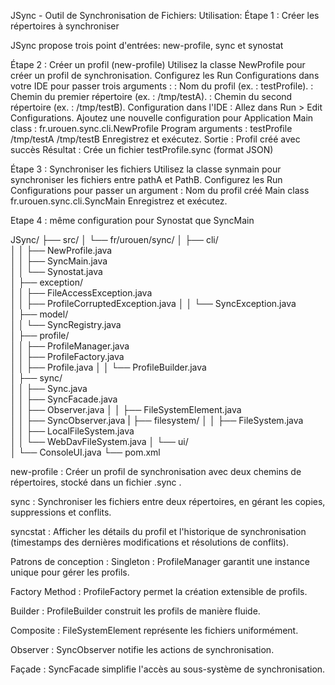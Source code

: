 JSync - Outil de Synchronisation de Fichiers:
Utilisation:
Étape 1 : Créer les répertoires à synchroniser

JSync propose trois point d'entrées: new-profile, sync et synostat

Étape 2 : Créer un profil (new-profile)
Utilisez la classe NewProfile pour créer un profil de synchronisation. 
Configurez les Run Configurations dans votre IDE pour passer trois arguments :
<nomProfil> : Nom du profil (ex. : testProfile).
<cheminA> : Chemin du premier répertoire (ex. : /tmp/testA).
<cheminB> : Chemin du second répertoire (ex. : /tmp/testB).
Configuration dans l'IDE :
Allez dans Run > Edit Configurations.
Ajoutez une nouvelle configuration pour Application
Main class : fr.urouen.sync.cli.NewProfile
Program arguments : testProfile /tmp/testA /tmp/testB
Enregistrez et exécutez.
Sortie : Profil créé avec succès
Résultat : Crée un fichier testProfile.sync (format JSON)

Étape 3 : Synchroniser les fichiers
Utilisez la classe synmain pour synchroniser les fichiers entre pathA et PathB. 
Configurez les Run Configurations pour passer un argument : 
Nom du profil créé 
Main class fr.urouen.sync.cli.SyncMain
Enregistrez et exécutez.

Etape 4 : même configuration pour Synostat que SyncMain

JSync/
├── src/
│   └── fr/urouen/sync/
│       ├── cli/                
│       │   ├── NewProfile.java      
│       │   ├── SyncMain.java        
│       │   └── Synostat.java        
│       ├── exception/         
│       │   ├── FileAccessException.java       
│       │   ├── ProfileCorruptedException.java 
│       │   └── SyncException.java           
│       ├── model/            
│       │   └── SyncRegistry.java      
│       ├── profile/  
│       │   ├── ProfileManager.java      
│       │   ├── ProfileFactory.java      
│       │   ├── Profile.java
│       │   └── ProfileBuilder.java     
│       ├── sync/             
│       │   ├── Sync.java             
│       │   ├── SyncFacade.java       
│       │   ├── Observer.java 
│       │   ├── FileSystemElement.java         
│       │   ├── SyncObserver.java 
|       ├── filesystem/
│       │   ├── FileSystem.java       
│       │   ├── LocalFileSystem.java  
│       │   └── WebDavFileSystem.java 
│       └── ui/                
│           └── ConsoleUI.java 
└── pom.xml

new-profile : Créer un profil de synchronisation avec deux chemins de répertoires, stocké dans un fichier .sync .

sync : Synchroniser les fichiers entre deux répertoires, en gérant les copies, suppressions et conflits.

syncstat : Afficher les détails du profil et l'historique de synchronisation (timestamps des dernières modifications et résolutions de conflits).

Patrons de conception :
Singleton : ProfileManager garantit une instance unique pour gérer les profils.

Factory Method : ProfileFactory permet la création extensible de profils.

Builder : ProfileBuilder construit les profils de manière fluide.

Composite : FileSystemElement représente les fichiers uniformément.

Observer : SyncObserver notifie les actions de synchronisation.

Façade : SyncFacade simplifie l'accès au sous-système de synchronisation.
